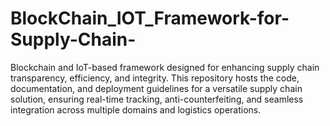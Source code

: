 # BlockChain_IOT_Framework-for-Supply-Chain-
Blockchain and IoT-based framework designed for enhancing supply chain transparency, efficiency, and integrity. This repository hosts the code, documentation, and deployment guidelines for a versatile supply chain solution, ensuring real-time tracking, anti-counterfeiting, and seamless integration across multiple domains and logistics operations.
